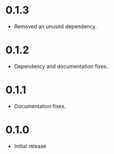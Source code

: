 # 0.1.3
  * Removed an unused dependency.

# 0.1.2
  * Dependency and documentation fixes.

# 0.1.1
  * Documentation fixes.

# 0.1.0
  * Initial release